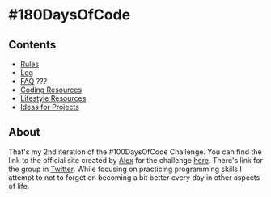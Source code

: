 # #180DaysOfCode

## Contents
* [Rules](rules.md)
* [Log](log.md)
* [FAQ](FAQ.md) ???
* [Coding Resources](resources-programming.md)
* [Lifestyle Resources](resources-other.md)
* [Ideas for Projects](ideas-for-projects.md)

## About
That's my 2nd iteration of the #100DaysOfCode Challenge. You can find the link to the official site created by [Alex](https://twitter.com/ka11away) for the challenge [here](http://100daysofcode.com/). There's link for the group in [Twitter](https://twitter.com/_100DaysOfCode).
While focusing on practicing programming skills I attempt to not to forget on becoming a bit better every day in other aspects of life.